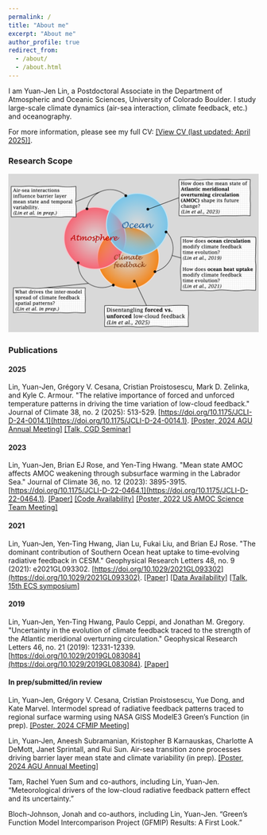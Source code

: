 ```yaml
---
permalink: /
title: "About me"
excerpt: "About me"
author_profile: true
redirect_from: 
  - /about/
  - /about.html
---
```


I am Yuan-Jen Lin, a Postdoctoral Associate in the Department of Atmospheric and Oceanic Sciences, University of Colorado Boulder. I study large-scale climate dynamics (air-sea interaction, climate feedback, etc.) and oceanography. 

For more information, please see my full CV: [[View CV (last updated: April 2025)]](https://yuanjenlin.github.io/files/CV.pdf).

### Research Scope
![Research Scope](./files/website_research_scope.png)

### Publications
#### 2025
Lin, Yuan-Jen, Grégory V. Cesana, Cristian Proistosescu, Mark D. Zelinka, and Kyle C. Armour. "The relative importance of forced and unforced temperature patterns in driving the time variation of low-cloud feedback." Journal of Climate 38, no. 2 (2025): 513-529. [https://doi.org/10.1175/JCLI-D-24-0014.1](https://doi.org/10.1175/JCLI-D-24-0014.1). [[Poster, 2024 AGU Annual Meeting]](https://yuanjenlin.github.io/files/2024_AGU_meeting_poster.pdf) [[Talk, CGD Seminar]](https://youtu.be/oL6wBeSr64U?si=FRtpsDEVB7OmIkBT)
#### 2023
Lin, Yuan-Jen, Brian EJ Rose, and Yen-Ting Hwang. "Mean state AMOC affects AMOC weakening through subsurface warming in the Labrador Sea." Journal of Climate 36, no. 12 (2023): 3895-3915. [https://doi.org/10.1175/JCLI-D-22-0464.1](https://doi.org/10.1175/JCLI-D-22-0464.1). [[Paper]](https://yuanjenlin.github.io/files/2023_Lin_etal.pdf) [[Code Availability]](https://github.com/yuanjenlin/Lin_etal_2022_JCLI) [[Poster, 2022 US AMOC Science Team Meeting]](https://yuanjenlin.github.io/files/2022_AMOC_meeting_poster.pdf)
#### 2021
Lin, Yuan‐Jen, Yen‐Ting Hwang, Jian Lu, Fukai Liu, and Brian EJ Rose. "The dominant contribution of Southern Ocean heat uptake to time‐evolving radiative feedback in CESM." Geophysical Research Letters 48, no. 9 (2021): e2021GL093302. [https://doi.org/10.1029/2021GL093302](https://doi.org/10.1029/2021GL093302). [[Paper]](https://yuanjenlin.github.io/files/2021_Lin_etal.pdf) [[Data Availability]](https://zenodo.org/records/4588073) [[Talk, 15th ECS symposium]](https://sites.google.com/tamu.edu/ecs-symposium/event15)
#### 2019
Lin, Yuan‐Jen, Yen‐Ting Hwang, Paulo Ceppi, and Jonathan M. Gregory. "Uncertainty in the evolution of climate feedback traced to the strength of the Atlantic meridional overturning circulation." Geophysical Research Letters 46, no. 21 (2019): 12331-12339. [https://doi.org/10.1029/2019GL083084](https://doi.org/10.1029/2019GL083084). [[Paper]](https://yuanjenlin.github.io/files/2019_Lin_etal.pdf)
#### In prep/submitted/in review
Lin, Yuan‐Jen, Grégory V. Cesana, Cristian Proistosescu, Yue Dong, and Kate Marvel. Intermodel spread of radiative feedback patterns traced to regional surface warming using NASA GISS ModelE3 Green’s Function (in prep). [[Poster, 2024 CFMIP Meeting]](https://yuanjenlin.github.io/files/2024_CFMIP_meeting_poster.pdf)

Lin, Yuan‐Jen, Aneesh Subramanian, Kristopher B Karnauskas, Charlotte A DeMott, Janet Sprintall, and Rui Sun. Air-sea transition zone processes driving barrier layer mean state and climate variability (in prep). [[Poster, 2024 AGU Annual Meeting]](https://yuanjenlin.github.io/files/2024_AGU_meeting_poster_2.pdf)

Tam, Rachel Yuen Sum and co-authors, including Lin, Yuan-Jen. “Meteorological drivers of the low-cloud radiative feedback pattern effect and its uncertainty.”

Bloch-Johnson, Jonah and co-authors, including Lin, Yuan-Jen. “Green’s Function Model Intercomparison Project (GFMIP) Results: A First Look.”

